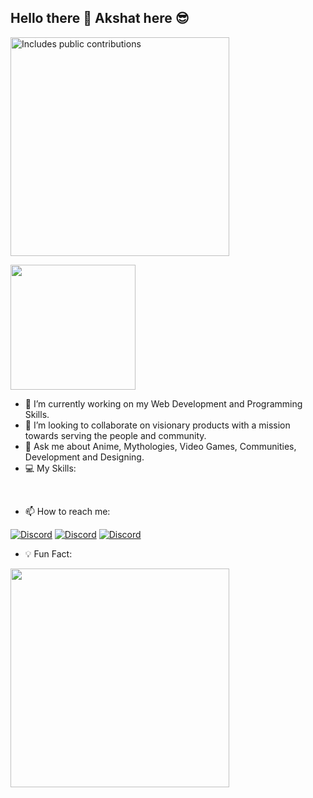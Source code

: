 ## Hello there 👋 Akshat here :sunglasses:

<p>
    <a href="https://vaunt.dev">
        <img src="https://api.vaunt.dev/v1/github/entities/akshatvirmani/contributions?format=svg" width="350" title="Includes public contributions"/>
    </a>
</p>

 <img alt="" src="https://media.giphy.com/media/Y4ak9Ki2GZCbJxAnJD/giphy.gif" height="200"/>  

- 🔭 I’m currently working on my Web Development and Programming Skills.
- 👯 I’m looking to collaborate on visionary products with a mission towards serving the people and community.
- 💬 Ask me about Anime, Mythologies, Video Games, Communities, Development and Designing.
- 💻 My Skills:

<img alt="" src="https://img.shields.io/badge/C%2B%2B-00599C?style=for-the-badge&logo=c%2B%2B&logoColor=white"/> <img alt="" src="https://img.shields.io/badge/Java-ED8B00?style=for-the-badge&logo=java&logoColor=white"/> <img alt="" src="https://img.shields.io/badge/Python-FFD43B?style=for-the-badge&logo=python&logoColor=darkgreen"/> <img alt="" src="https://img.shields.io/badge/sql-FFD43B?style=for-the-badge&logo=sql&logoColor=darkgreen"/> <img alt="" src="https://img.shields.io/badge/HTML5-E34F26?style=for-the-badge&logo=html5&logoColor=white"/> <img alt="" src="https://img.shields.io/badge/CSS3-1572B6?style=for-the-badge&logo=css3&logoColor=white"/> <img alt="" src="https://img.shields.io/badge/tailwind-1572B6?style=for-the-badge&logo=tailwind3&logoColor=white"/> <img alt="" src="https://img.shields.io/badge/Sass-1572B6?style=for-the-badge&logo=sass3&logoColor=white"/> <img alt="" src="https://img.shields.io/badge/Bootstrap-E34F26?style=for-the-badge&logo=html5&logoColor=white"/> <img alt="" src="https://img.shields.io/badge/JavaScript-323330?style=for-the-badge&logo=javascript&logoColor=F7DF1E"/>  <img alt="" src="https://img.shields.io/badge/typescript-323330?style=for-the-badge&logo=typescript&logoColor=F7DF1E"/> <img alt="" src="https://img.shields.io/badge/MongoDB-4EA94B?style=for-the-badge&logo=mongodb&logoColor=white"/> <img alt="" src="https://img.shields.io/badge/Node.js-339933?style=for-the-badge&logo=nodedotjs&logoColor=white"/> <img alt="" src="https://img.shields.io/badge/Express.js-000000?style=for-the-badge&logo=express&logoColor=white"/> <img alt="" src="https://img.shields.io/badge/React-20232A?style=for-the-badge&logo=react&logoColor=61DAFB"/> <img alt="" src="https://img.shields.io/badge/mui-20232A?style=for-the-badge&logo=mui&logoColor=61DAFB"/> <img alt="" src="https://img.shields.io/badge/firebase-20232A?style=for-the-badge&logo=firebase&logoColor=61DAFB"/> <img alt="" src="https://img.shields.io/badge/wordpress-20232A?style=for-the-badge&logo=wordpress&logoColor=61DAFB"/> <img alt="" src="https://img.shields.io/badge/figma-20232A?style=for-the-badge&logo=figma&logoColor=61DAFB"/> <img alt="" src="https://img.shields.io/badge/canva-20232A?style=for-the-badge&logo=canva&logoColor=61DAFB"/> <img alt="" src="https://img.shields.io/badge/notion-20232A?style=for-the-badge&logo=notion&logoColor=61DAFB"/>

- 📫 How to reach me:

[![Discord](https://img.shields.io/badge/LinkedIn-0077B5?style=for-the-badge&logo=linkedin&logoColor=white)](https://www.linkedin.com/in/akshat-virmani-1988481b6/)
[![Discord](https://img.shields.io/badge/Twitter-1DA1F2?style=for-the-badge&logo=twitter&logoColor=white)](https://twitter.com/VirmaniAkshat)
[![Discord](https://img.shields.io/badge/Medium-1DA1F2?style=for-the-badge&logo=medium&logoColor=white)](https://medium.com/@akshatvirmani72)

- 💡 Fun Fact: 
<img alt="" src="https://media.giphy.com/media/487L0pNZKONFN01oHO/giphy.gif" height="350"/>

